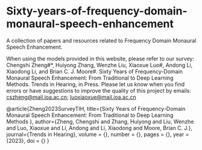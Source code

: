 # Sixty-years-of-frequency-domain-monaural-speech-enhancement
A collection of papers and resources related to Frequency Domain Monaural Speech Enhancement. 

When using the models provided in this website, please refer to our survey:<br>
Chengshi Zheng#*, Huiyong Zhang, Wenzhe Liu, Xiaoxue Luo#, Andong Li, Xiaodong Li, and Brian C. J. Moore#. Sixty Years of Frequency-Domain Monaural Speech Enhancement: From Traditional to Deep Learning Methods. Trends in Hearing, in Press.
Please let us know when you find errors or have suggestions to improve the quality of this project by emails: cszheng@mail.ioa.ac.cn; luoxiaoxue@mail.ioa.ac.cn 

@article{Zheng2023SurveyTIH,
    title={Sixty Years of Frequency-Domain Monaural Speech Enhancement: From Traditional to Deep Learning Methods },
    author={Zheng, Chengshi and Zhang, Huiyong and Liu, Wenzhe and Luo, Xiaoxue and Li, Andong and Li, Xiaodong and Moore, Brian C. J.},
journal={Trends in Hearing},
volume = {},
number = {},
pages = {},
year = {2023},
doi = {}
}
